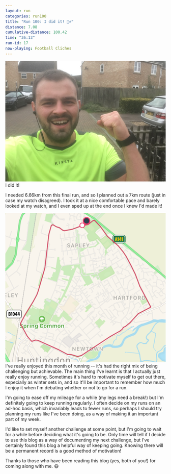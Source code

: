 ```yaml
---
layout: run
categories: run100
title: "Run 100: I did it! 🏃‍♂️"
distance: 7.08
cumulative-distance: 100.42
time: "36:13"
run-id: 17
now-playing: Football Cliches
---
```


![Me after my run](/assets/images/2020-10-18/after.jpg)
I did it!

I needed 6.66km from this final run, and so I planned out a 7km route (just in case my watch disagreed). I took it at a nice comfortable pace and barely looked at my watch, and I even sped up at the end once I knew I'd made it!

![A map from Fitbit of my run](/assets/images/2020-10-18/fitbit-map.png)
I've really enjoyed this month of running -- it's had the right mix of being challenging but achievable. The main thing I've learnt is that I actually just really enjoy running. Sometimes it's hard to motivate myself to get out there, especially as winter sets in, and so it'll be important to remember how much I enjoy it when I'm debating whether or not to go for a run.

I'm going to ease off my mileage for a while (my legs need a break!) but I'm definitely going to keep running regularly. I often decide on my runs on an ad-hoc basis, which invariably leads to fewer runs, so perhaps I should try planning my runs like I've been doing, as a way of making it an important part of my week.

I'd like to set myself another challenge at some point, but I'm going to wait for a while before deciding what it's going to be. Only time will tell if I decide to use this blog as a way of documenting my next challenge, but I've certainly found this blog a helpful way of keeping going. Knowing there will be a permanent record is a good method of motivation!

Thanks to those who have been reading this blog (yes, both of you!) for coming along with me. 😃
